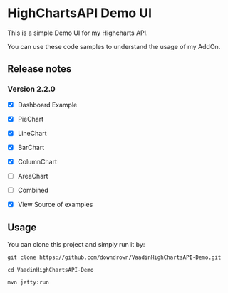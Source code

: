 # HighChartsAPI Demo UI

This is a simple Demo UI for my Highcharts API.

You can use these code samples to understand the usage of my AddOn.

## Release notes

### Version 2.2.0
- [x] Dashboard Example
- [x] PieChart
- [x] LineChart
- [x] BarChart
- [x] ColumnChart
- [ ] AreaChart
- [ ] Combined
- [x] View Source of examples


## Usage

You can clone this project and simply run it by:

`git clone https://github.com/downdrown/VaadinHighChartsAPI-Demo.git`

`cd VaadinHighChartsAPI-Demo`

`mvn jetty:run`
